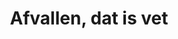 ---
seo:
  title: 
  description: 
  image:
  
    
title: Afvallen, dat is vet
image: https://picsum.photos/800/600


sections:
  - tagline: Bij The Gym Haren
    title: Afvallen, dat is vet
    description: Afvallen dat is VET is de door specialisten ontwikkelde cursus van The Gym Haren welke 3 keer per jaar start. Met een kleine groep werk jij aan je persoonlijke afval doelstellingen. Er zijn drie cursussen die door interne specialisten gegeven worden. Afvallen in een groep werkt. 
    buttons:
      - button: Gratis proefles
        href: '#'
    image: https://picsum.photos/800/600
    _image:
      position: background

  - title: Wie jou kunnen helpen
    _cards:
      collection: persons
      layout: masonry
    cards:
      - ilse-van-beekum
      - ilse-van-beekum
      - ilse-van-beekum  
      - ilse-van-beekum  
---